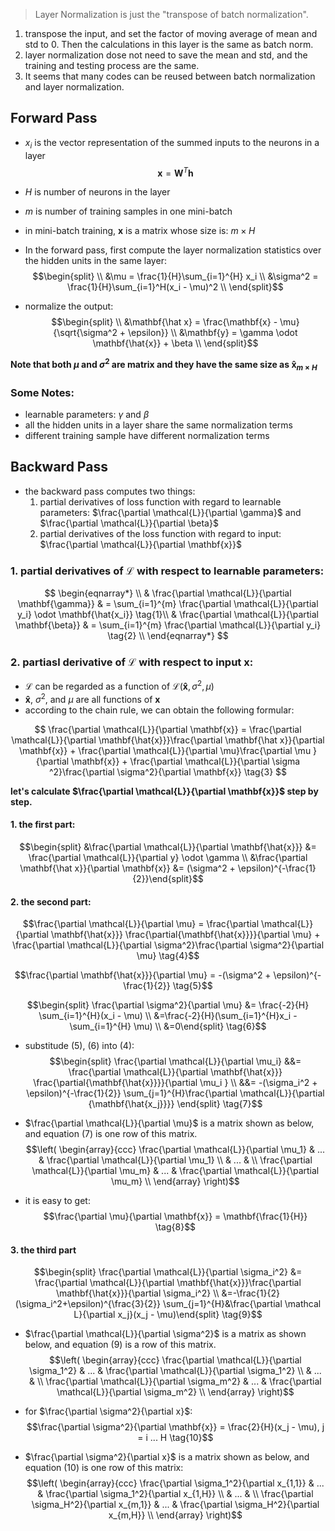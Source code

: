 > Layer Normalization is just the "transpose of batch normalization".

1. transpose the input, and set the factor of moving average of mean and std to 0. Then the calculations in this layer is the same as batch norm.
2. layer normalization dose not need to save the mean and std, and the training and testing process are the same.
3. It seems that many codes can be reused between batch normalization and layer normalization.

## Forward Pass
- $x_i$ is the vector representation of the summed inputs to the neurons in a layer
$$\mathbf{x} = \mathbf{W}^T\mathbf{h}$$
- $H$ is number of neurons in the layer
- $m$ is number of training samples in one mini-batch
- in mini-batch training, $\mathbf{x}$ is a matrix whose size is: $m \times H$

- In the forward pass, first compute the layer normalization statistics over the hidden units in the same layer:
$$\begin{split} \\
&\mu = \frac{1}{H}\sum_{i=1}^{H} x_i \\
&\sigma^2 = \frac{1}{H}\sum_{i=1}^H(x_i - \mu)^2 \\
\end{split}$$

- normalize the output:
$$\begin{split} \\
&\mathbf{\hat x} = \frac{\mathbf{x} - \mu}{\sqrt{\sigma^2 + \epsilon}} \\
&\mathbf{y} = \gamma \odot \mathbf{\hat{x}} + \beta \\
\end{split}$$

**Note that both $\mu$ and $\sigma^2$ are matrix and they have the same size as $\mathbf{\hat{x}}_{m \times H}$**

### Some Notes:
- learnable parameters: $\gamma$ and $\beta$
- all the hidden units in a layer share the same normalization terms
- different training sample have different normalization terms

## Backward Pass
- the backward pass computes two things:
     1. partial derivatives of loss function with regard to learnable parameters: $\frac{\partial \mathcal{L}}{\partial \gamma}$ and $\frac{\partial \mathcal{L}}{\partial \beta}$
     2. partial derivatives of the loss function with regard to input: $\frac{\partial \mathcal{L}}{\partial \mathbf{x}}$

### 1. partial derivatives of $\mathcal{\mathcal{L}}$ with respect to learnable parameters:
$$
\begin{eqnarray*} \\
& \frac{\partial \mathcal{L}}{\partial \mathbf{\gamma}} & = \sum_{i=1}^{m} \frac{\partial \mathcal{L}}{\partial y_i} \odot \mathbf{\hat{x_i}} \tag{1}\\
& \frac{\partial \mathcal{L}}{\partial \mathbf{\beta}} & = \sum_{i=1}^{m} \frac{\partial \mathcal{L}}{\partial y_i} \tag{2} \\
\end{eqnarray*}
$$

### 2. partiasl derivative of $\mathcal{L}$ with respect to input $\mathbf{x}$:
- $\mathcal{L}$ can be regarded as a function of $\mathcal{L}(\mathbf{\hat{x}}, \sigma^2, \mu)$
- $\mathbf{\hat{x}}$, $\sigma^2$, and $\mu$ are all functions of $\mathbf{x}$
- according to the chain rule, we can obtain the following formular:

$$
\frac{\partial \mathcal{L}}{\partial \mathbf{x}} = \frac{\partial \mathcal{L}}{\partial \mathbf{\hat{x}}}\frac{\partial \mathbf{\hat x}}{\partial \mathbf{x}} + \frac{\partial \mathcal{L}}{\partial \mu}\frac{\partial \mu }{\partial \mathbf{x}} + \frac{\partial \mathcal{L}}{\partial \sigma ^2}\frac{\partial \sigma^2}{\partial \mathbf{x}}
\tag{3}
$$

**let's calculate $\frac{\partial \mathcal{L}}{\partial \mathbf{x}}$ step by step.**

#### 1. the first part:
$$\begin{split}
&\frac{\partial \mathcal{L}}{\partial \mathbf{\hat{x}}} &= \frac{\partial \mathcal{L}}{\partial y} \odot \gamma \\
&\frac{\partial \mathbf{\hat x}}{\partial \mathbf{x}} &= (\sigma^2 + \epsilon)^{-\frac{1}{2}}\end{split}$$

#### 2. the second part:

$$\frac{\partial \mathcal{L}}{\partial \mu} = \frac{\partial \mathcal{L}}{\partial \mathbf{\hat{x}}} \frac{\partial{\mathbf{\hat{x}}}}{\partial \mu} + \frac{\partial \mathcal{L}}{\partial \sigma^2}\frac{\partial \sigma^2}{\partial \mu} \tag{4}$$

$$\frac{\partial \mathbf{\hat{x}}}{\partial \mu} =  -(\sigma^2 + \epsilon)^{-\frac{1}{2}}
\tag{5}$$

$$\begin{split}
\frac{\partial \sigma^2}{\partial \mu} &= \frac{-2}{H} \sum_{i=1}^{H}(x_i - \mu) \\
&=\frac{-2}{H}(\sum_{i=1}^{H}x_i - \sum_{i=1}^{H} \mu) \\
&=0\end{split} \tag{6}$$

- substitude $(5)$, $(6)$ into $(4)$:
$$\begin{split}
\frac{\partial \mathcal{L}}{\partial \mu_i} &&= \frac{\partial \mathcal{L}}{\partial \mathbf{\hat{x}}} \frac{\partial{\mathbf{\hat{x}}}}{\partial \mu_i } \\
&&=  -(\sigma_i^2 + \epsilon)^{-\frac{1}{2}} \sum_{j=1}^{H}\frac{\partial \mathcal{L}}{\partial {\mathbf{\hat{x_j}}}}
\end{split} \tag{7}$$

- $\frac{\partial \mathcal{L}}{\partial \mu}$ is a matrix shown as below, and equation ($7$) is one row of this matrix.
$$\left(
\begin{array}{ccc}
\frac{\partial \mathcal{L}}{\partial \mu_1} & ... & \frac{\partial \mathcal{L}}{\partial \mu_1} \\
 & ... &  \\
\frac{\partial \mathcal{L}}{\partial \mu_m} & ... & \frac{\partial \mathcal{L}}{\partial \mu_m} \\
\end{array}
\right)$$

- it is easy to get:
$$\frac{\partial \mu}{\partial \mathbf{x}} = \mathbf{\frac{1}{H}}
\tag{8}$$

#### 3. the third part
$$\begin{split}
\frac{\partial \mathcal{L}}{\partial \sigma_i^2} &= \frac{\partial \mathcal{L}}{\partial \mathbf{\hat{x}}}\frac{\partial \mathbf{\hat{x}}}{\partial \sigma_i^2} \\
 &=-\frac{1}{2}(\sigma_i^2+\epsilon)^{\frac{3}{2}} \sum_{j=1}^{H}&\frac{\partial \mathcal L}{\partial x_j}(x_j - \mu)\end{split} \tag{9}$$

- $\frac{\partial \mathcal{L}}{\partial \sigma^2}$ is a matrix as shown below, and equation ($9$) is a row of this matrix.
$$\left(
\begin{array}{ccc}
\frac{\partial \mathcal{L}}{\partial \sigma_1^2} & ... & \frac{\partial \mathcal{L}}{\partial \sigma_1^2} \\
 & ... &  \\
\frac{\partial \mathcal{L}}{\partial \sigma_m^2} & ... & \frac{\partial \mathcal{L}}{\partial \sigma_m^2} \\
\end{array}
\right)$$

- for $\frac{\partial \sigma^2}{\partial x}$:
$$\frac{\partial \sigma^2}{\partial \mathbf{x}} = \frac{2}{H}(x_j - \mu),
j = i ... H \tag{10}$$

- $\frac{\partial \sigma^2}{\partial x}$ is a matrix shown as below, and equation ($10$) is one row of this matrix:
$$\left(
\begin{array}{ccc}
\frac{\partial \sigma_1^2}{\partial x_{1,1}} & ... & \frac{\partial \sigma_1^2}{\partial x_{1,H}} \\
 & ... &  \\
\frac{\partial \sigma_H^2}{\partial x_{m,1}} & ... & \frac{\partial \sigma_H^2}{\partial x_{m,H}} \\
\end{array}
\right)$$
